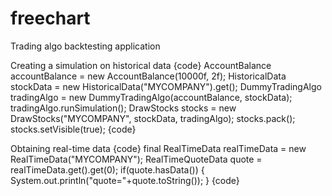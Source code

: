 # freechart

Trading algo backtesting application

Creating a simulation on historical data
{code}
        AccountBalance accountBalance = new AccountBalance(10000f, 2f);
        HistoricalData stockData = new HistoricalData("MYCOMPANY").get();
        DummyTradingAlgo tradingAlgo = new DummyTradingAlgo(accountBalance, stockData);
        tradingAlgo.runSimulation();
        DrawStocks stocks = new DrawStocks("MYCOMPANY", stockData, tradingAlgo);
        stocks.pack();
        stocks.setVisible(true);
{code}

Obtaining real-time data
{code}
   final RealTimeData realTimeData = new RealTimeData("MYCOMPANY");
        RealTimeQuoteData quote = realTimeData.get().get(0);
        if(quote.hasData()) {
            System.out.println("quote="+quote.toString());
        }
{code}
